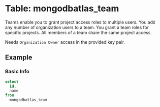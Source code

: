 # Table: mongodbatlas_team

Teams enable you to grant project access roles to multiple users. You add any number of organization users to a team. You grant a team roles for specific projects. All members of a team share the same project access.

Needs `Organization Owner` access in the provided key pair.

## Example

### Basic Info

```sql
select
  id,
  name
from
  mongodbatlas_team
```
